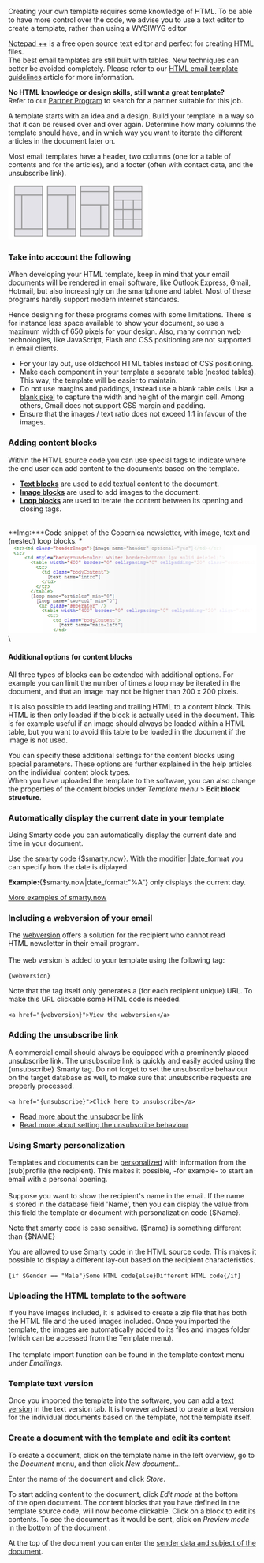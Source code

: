 Creating your own template requires some knowledge of HTML. To be able
to have more control over the code, we advise you to use a text editor
to create a template, rather than using a WYSIWYG editor

[Notepad ++](http://notepad-plus-plus.org/) is a free open source text
editor and perfect for creating HTML files. \
 The best email templates are still built with tables. New techniques
can better be avoided completely. Please refer to our [HTML email
template guidelines](#) article for more information.

**No HTML knowledge or design skills, still want a great template?**\
 Refer to our [Partner
Program](https://www.copernica.com/en/support/find-a-partner) to search
for a partner suitable for this job.

A template starts with an idea and a design. Build your template in a
way so that it can be reused over and over again. Determine how many
columns the template should have, and in which way you want to iterate
the different articles in the document later on.

Most email templates have a header, two columns (one for a table of
contents and for the articles), and a footer (often with contact data,
and the unsubscribe link).

![](../images/differentlayouts.png)

### Take into account the following

When developing your HTML template, keep in mind that your email
documents will be rendered in email software, like Outlook Express,
Gmail, Hotmail, but also increasingly on the smartphone and tablet. Most
of these programs hardly support modern internet standards.

Hence designing for these programs comes with some limitations. There is
for instance less space available to show your document, so use a
maximum width of 650 pixels for your design. Also, many common web
technologies, like JavaScript, Flash and CSS positioning are not
supported in email clients. 

-   For your lay out, use oldschool HTML tables instead of CSS
    positioning.
-   Make each component in your template a separate table (nested
    tables). This way, the template will be easier to maintain.
-   Do not use margins and paddings, instead use a blank table cells.
    Use a [blank
    pixel](http://www.copernica.com/en/support/what-is-pixel-gif) to
    capture the width and height of the margin cell. Among others, Gmail
    does not support CSS margin and padding.
-   Ensure that the images / text ratio does not exceed 1:1 in favour of
    the images.

### Adding content blocks

Within the HTML source code you can use special tags to indicate where
the end user can add content to the documents based on the template.

-   **[Text
    blocks](./the-text-function-for-adding-textual-content-to-your-document.md)** are
    used to add textual content to the document.
-   **[Image
    blocks](./the-image-function-for-adding-images-to-your-document.md)** are
    used to add images to the document.
-   **[Loop
    blocks](http://www.copernica.com/en/support/the-loop-function-to-iterate-content-in-your-email)** are
    used to iterate the content between its opening and closing tags.

\
**Img:***Code snippet of the Copernica newsletter, with image, text and
(nested) loop blocks. *\
![](../images/codeexample_template_blocks.png "Documentation/codeexample_template_blocks.png")\

#### Additional options for content blocks

All three types of blocks can be extended with additional options. For
example you can limit the number of times a loop may be iterated in the
document, and that an image may not be higher than 200 x 200 pixels. 

It is also possible to add leading and trailing HTML to a content
block. This HTML is then only loaded if the block is actually used in
the document. This is for example useful if an image should always be
loaded within a HTML table, but you want to avoid this table to be
loaded in the document if the image is not used.

You can specify these additional settings for the content blocks using
special parameters. These options are further explained in the
help articles on the individual content block types.\
 When you have uploaded the template to the software, you can also
change the properties of the content blocks under *Template menu* \>
**Edit block structure**.

### Automatically display the current date in your template

Using Smarty code you can automatically display the current date and
time in your document.

Use the smarty code {\$smarty.now}. With the modifier |date\_format you
can specify how the date is diplayed.

**Example:**{\$smarty.now|date\_format:"%A"} only displays the current
day.

[More examples of
smarty.now](./using-the-smarty-date-function.md "Smarty.now modifier")

### Including a webversion of your email

The
[webversion](./link-to-the-webversion-of-your-email.md) offers
a solution for the recipient who cannot read HTML newsletter in
their email program. \
\
 The web version is added to your template using the following tag:

`{webversion}`

Note that the tag itself only generates a (for each recipient unique)
URL. To make this URL clickable some HTML code is needed.

`<a href="{webversion}">View the webversion</a>`

### Adding the unsubscribe link

A commercial email should always be equipped with a prominently placed
unsubscribe link. The unsubscribe link is quickly and easily added using
the {unsubscribe} Smarty tag. Do not forget to set the unsubscribe
behaviour on the target database as well, to make sure that unsubscribe
requests are properly processed.

`<a href="{unsubscribe}">Click here to unsubscribe</a>`

-   [Read more about the unsubscribe
    link](https://www.copernica.com/en/support/the-unsubscribe-function)
-   [Read more about setting the unsubscribe
    behaviour](./setting-unsubscribe-behaviour-for-your-database-or-collection.md)

### Using Smarty personalization

Templates and documents can
be [personalized](./personalize-campaigns.md)
with information from the (sub)profile (the recipient). This makes
it possible, -for example- to start an email with a personal opening.\
\
 Suppose you want to show the recipient's name in the email. If the name
is stored in the database field 'Name', then you can display the value
from this field the template or document with personalization code
{\$Name}.

Note that smarty code is case sensitive. {\$name} is something different
than {\$NAME}

You are allowed to use Smarty code in the HTML source code. This makes
it possible to display a different lay-out based on the recipient
characteristics.

`{if $Gender == "Male"}Some HTML code{else}Different HTML code{/if}`

### Uploading the HTML template to the software

If you have images included, it is advised to create a zip file that has
both the HTML file and the used images included. Once you imported the
template, the images are automatically added to its files and images
folder (which can be accessed from the Template menu). \
\
 The template import function can be found in the template context menu
under *Emailings*.

### Template text version

Once you imported the template into the software, you can add a [text
version](./add-email-text-version.md) in
the text version tab. It is however advised to create a text version for
the individual documents based on the template, not the template itself.

### Create a document with the template and edit its content

To create a document, click on the template name in the left overview,
go to the *Document* menu, and then click *New document.*..

Enter the name of the document and click *Store*.

To start adding content to the document, click *Edit mode* at the bottom
of the open document. The content blocks that you have defined in the
template source code, will now become clickable. Click on a block
to edit its contents. To see the document as it would be sent,
click on *Preview mode* in the bottom of the document .

At the top of the document you can enter the [sender data and subject of
the
document](./sender-subject-and-other-email-headers.md "Email headers").

